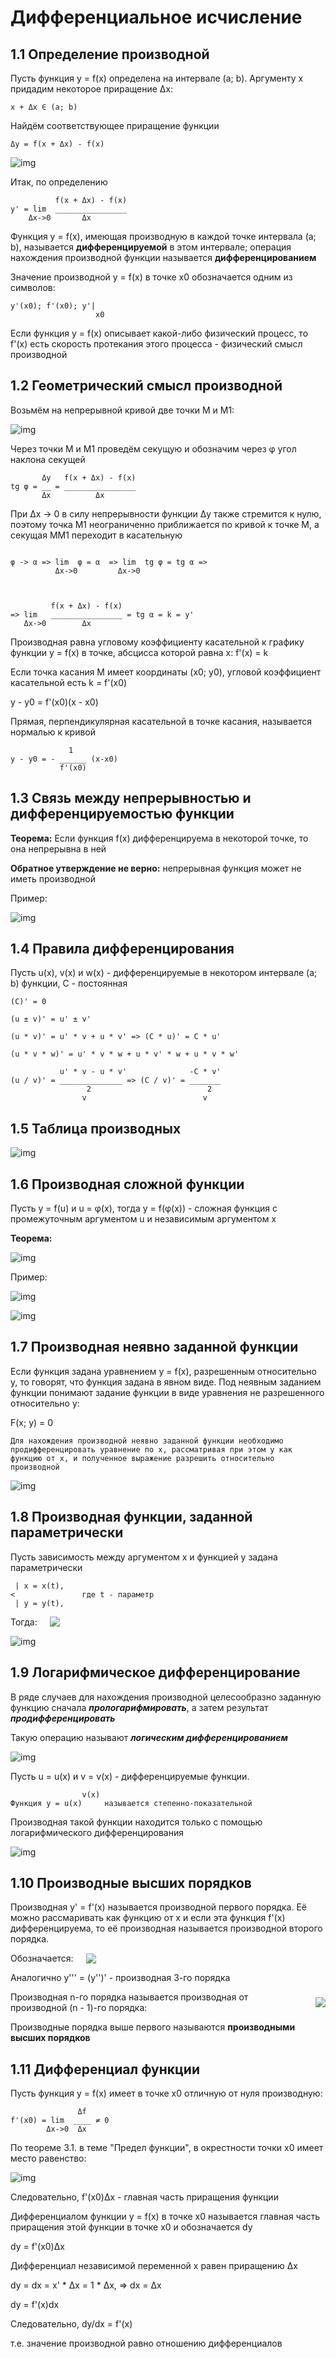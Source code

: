 # Дифференциальное исчисление

## 1.1 Определение производной

Пусть функция y = f(x) определена на интервале (a; b). Аргументу x придадим некоторое приращение Δx:

```
x + Δx ∈ (a; b)
```

Найдём соответствующее приращение функции

```
Δy = f(x + Δx) - f(x)
```

![img](https://sun9-67.userapi.com/impg/0amKPqd4z-fIoESsYk9ecIUcWkkWlLCr2et5sA/Ps-6gjLJ8C8.jpg?size=645x242&quality=96&sign=a0c5046f2a6f12c2d9e7d59e02999261&type=album)

Итак, по определению

```
          f(x + Δx) - f(x)
y' = lim  ________________
    Δx->0       Δx
```

Функция y = f(x), имеющая производную в каждой точке интервала (a; b), называется **дифференцируемой** в этом интервале; операция нахождения производной функции называется **дифференцированием**

Значение производной y = f(x) в точке x0 обозначается одним из символов: 

```
y'(x0); f'(x0); y'|
                   x0
```

Если функция y = f(x) описывает какой-либо физический процесс, то f'(x) есть скорость протекания этого процесса - физический смысл производной

## 1.2 Геометрический смысл производной

Возьмём на непрерывной кривой две точки M и M1:

![img](https://sun9-3.userapi.com/impg/hDt9TllQC2vbHzrKF-QpeVF_qIDEXOgHCkzz_Q/1fwTdQvXgzc.jpg?size=396x263&quality=96&sign=ded3f1ef7514bca586d67a8b7b23fa55&type=album)

Через точки M и M1 проведём секущую и обозначим через φ угол наклона секущей

```
       Δy   f(x + Δx) - f(x)
tg φ = __ = ________________
       Δx          Δx
```

При Δx -> 0 в силу непрерывности функции Δy также стремится к нулю, поэтому точка M1 неограниченно приближается по кривой к точке M, а секущая MM1 переходит в касательную

```

φ -> α => lim  φ = α  => lim  tg φ = tg α =>
          Δx->0         Δx->0



         f(x + Δx) - f(x)
=> lim   ________________ = tg α = k = y'
   Δx->0        Δx
```


Производная равна угловому коэффициенту касательной к графику функции y = f(x) в точке, абсцисса которой равна x: f'(x) = k

Если точка касания M имеет координаты (x0; y0), угловой коэффициент касательной есть k = f'(x0)

y - y0 = f'(x0)(x - x0)

Прямая, перпендикулярная касательной в точке касания, называется нормалью к кривой

```
             1
y - y0 = - ______ (x-x0)
           f'(x0)
```

## 1.3 Связь между непрерывностью и дифференцируемостью функции

**Теорема:** Если функция f(x) дифференцируема в некоторой точке, то она непрерывна в ней

**Обратное утверждение не верно:** непрерывная функция может не иметь производной

Пример:

![img](https://sun9-1.userapi.com/impg/cw3QYlmOvj5FQce0FmjVQg7poSc3-CYbBgE7Hw/PnxiMlXBJ7g.jpg?size=569x211&quality=96&sign=d25d96e61643e0673560ce6ee0b4d733&type=album)

## 1.4 Правила дифференцирования

Пусть u(x), v(x) и w(x) - дифференцируемые в некотором интервале (a; b) функции, C - постоянная

```
(C)' = 0

(u ± v)' = u' ± v'

(u * v)' = u' * v + u * v' => (C * u)' = C * u'

(u * v * w)' = u' * v * w + u * v' * w + u * v * w'

           u' * v - u * v'              -C * v'
(u / v)' = ______________ => (C / v)' = _______
                 2                          2
                v                          v
```

## 1.5 Таблица производных

![img](https://sun9-63.userapi.com/impg/aPpwztLWAxV2SaSqKg8NFtNYyQ0XbACRZ3-FbQ/fIKEvQ6TixU.jpg?size=344x511&quality=96&sign=886b2002614a02fcf0d6196d7a2d9b05&type=album)

## 1.6 Производная сложной функции

Пусть y = f(u) и u = φ(x), тогда y = f(φ(x)) - сложная функция с промежуточным аргументом u и независимым аргументом x

**Теорема:**

![img](https://sun9-31.userapi.com/impg/IBQPEeUXV3laX9o2lMNJ8C84TzQvrs_D2LbXxQ/l6qhHFcj6qo.jpg?size=499x252&quality=96&sign=4de65e5ba42b20e9db11ea2a92f7c953&type=album)

Пример:

![img](https://sun9-32.userapi.com/impg/DzSbrmZ7NU8XNHhTBj5CJwYBFlm9Lp8a08W-JQ/uuIohlMnDjw.jpg?size=549x395&quality=96&sign=dd7353864d62834063c8c1c34df7dbd4&type=album)

![img](https://sun9-80.userapi.com/impg/7g1hKoRz83nJkfdL4t3EI8JmtYXM7eratgdeEA/5BlluBEhafs.jpg?size=543x398&quality=96&sign=1beab0e2a0119cfb1b824a194a47f9d3&type=album)

## 1.7 Производная неявно заданной функции

Если функция задана уравнением y = f(x), разрешенным относительно y, то говорят, что функция задана в явном виде. Под неявным заданием функции понимают задание функции в виде уравнения не разрешенного относительно y:

F(x; y) = 0

```
Для нахождения производной неявно заданной функции необходимо продифференцировать уравнение по x, рассматривая при этом y как функцию от x, и полученное выражение разрешить относительно производной
```

![img](https://sun9-58.userapi.com/impg/u4BE8dPDGf8G2DnPvGwEpa9T2eBAvh1t6eXB6Q/i1fq2hsM7As.jpg?size=658x182&quality=96&sign=c531d24675a07390587efe6ec3e61b2c&type=album)

## 1.8 Производная функции, заданной параметрически

Пусть зависимость между аргументом x и функцией y задана параметрически

```
 | x = x(t),
<               где t - параметр
 | y = y(t),
```

<div style="display: flex; align-items: center">Тогда: <img style="margin-left: 20px;" src="https://sun9-67.userapi.com/impg/JlA9_JGbg3WNLCpa23HVzuJ7n6NFTxOKE4ZBPQ/eqc6I0cAAiQ.jpg?size=63x54&quality=96&sign=d9697e69e9d9bd81a4cd85773e8290bf&type=album" /></div>

![img](https://sun9-71.userapi.com/impg/nV5OqGqWnsn3TA1V80GEOFpnjBEsWgoTLDoFVQ/IYMSAsvtd_o.jpg?size=596x199&quality=96&sign=aeb8be2ece3c106c1b17d3b09f357c6d&type=album)

## 1.9 Логарифмическое дифференцирование

В ряде случаев для нахождения производной целесообразно заданную функцию сначала ***прологарифмировать***, а затем результат ***продифференцировать***

Такую операцию называют ***логическим дифференцированием***

![img]()

Пусть u = u(x) и v = v(x) - дифференцируемые функции.
```
                v(x)
Функция y = u(x)     называется степенно-показательной
```

Производная такой функции находится только с помощью логарифмического дифференцирования

![img](https://sun9-48.userapi.com/impg/KmeQH1T5iBRa2hrmmoUOIOzfBPu3C-gnXZL2eg/pPLWxp5FdXM.jpg?size=1060x369&quality=96&sign=fbc18d9805eaadd891115ad73e015712&type=album)

## 1.10 Производные высших порядков

Производная y' = f'(x) называется производной первого порядка. Её можно рассмаривать как функцию от x и если эта функция f'(x) дифференцируема, то её производная называется производной второго порядка.


<div style="display: flex; align-items: center">Обозначается: <img style="margin-left: 20px;" src="https://sun9-33.userapi.com/impg/NkAXkeVY4rD6uDaFvecn7ADDrpUOmPTaBd8RFQ/GGJdmk-9icY.jpg?size=120x59&quality=96&sign=abeead76f28b3cdf66667baf0cf39654&type=album" /></div>

Аналогично y'''  = (y'')' - производная 3-го порядка

<div style="display: flex; align-items: center">Производная n-го порядка называется производная от производной (n - 1)-го порядка: <img style="margin-left: 20px;" src="https://sun9-30.userapi.com/impg/KbtxByyHzdGcIyNPrRpYChUyBE9Dbsi0E1xkUQ/WEl8z58I8tA.jpg?size=106x50&quality=96&sign=1f3a8192142ec525fcea539494c71bae&type=album" /></div>

Производные порядка выше первого называются **производными высших порядков**

## 1.11 Дифференциал функции

Пусть функция y = f(x) имеет в точке х0 отличную от нуля производную:

```
               Δf
f'(x0) = lim  ____ ≠ 0
        Δx->0  Δx
```

По теореме 3.1. в теме "Предел функции", в окрестности точки х0 имеет место равенство:

![img](https://sun9-47.userapi.com/impg/YYtzT7bbxqif2MAJ90YV2w7vqWUo-BLuTj16gA/dqcngkCsnUA.jpg?size=554x173&quality=96&sign=919c789f9c37c3837c24af737fc3a948&type=album)

Следовательно, f'(x0)Δx - главная часть приращения функции

Дифференциалом функции y = f(x) в точке x0 называется главная часть приращения этой функции в точке x0 и обозначается dy

dy = f'(x0)Δx

Дифференциал независимой переменной x равен приращению Δx

dy = dx = x' * Δx = 1 * Δx, => dx = Δx

dy = f'(x)dx

Следовательно, dy/dx = f'(x)

т.е. значение производной равно отношению дифференциалов